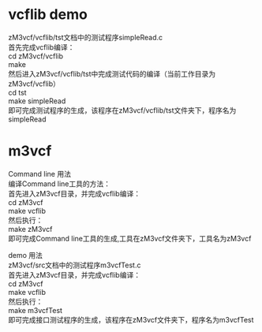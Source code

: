 # vcflib demo
zM3vcf/vcflib/tst文档中的测试程序simpleRead.c  
首先完成vcflib编译：  
cd zM3vcf/vcflib  
make  
然后进入zM3vcf/vcflib/tst中完成测试代码的编译（当前工作目录为zM3vcf/vcflib）  
cd tst  
make simpleRead   
即可完成测试程序的生成，该程序在zM3vcf/vcflib/tst文件夹下，程序名为simpleRead    
# m3vcf
Command line 用法  
编译Command line工具的方法：  
首先进入zM3vcf目录，并完成vcflib编译：  
cd zM3vcf  
make vcflib  
然后执行：  
make zM3vcf  
即可完成Command line工具的生成,工具在zM3vcf文件夹下，工具名为zM3vcf    

demo 用法  
zM3vcf/src文档中的测试程序m3vcfTest.c   
首先进入zM3vcf目录，并完成vcflib编译：  
cd zM3vcf  
make vcflib  
然后执行：  
make m3vcfTest  
即可完成接口测试程序的生成，该程序在zM3vcf文件夹下，程序名为m3vcfTest  

